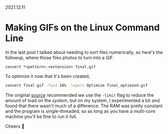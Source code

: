 2021.12.11

# Making GIFs on the Linux Command Line

In the last post I talked about needing to sort files numerically, so here's the followup, where those files photos to turn into a GIF.

```
convert *<pattern>.<extension> final.gif
```

To optimize it now that it's been created,

```bash
convert final.gif -fuzz 10% -layers Optimize final_optimzed.gif
```

The original [source](https://linoxide.com/make-animated-gif-linux/) recommended we use the `-limit` flag to reduce the amount of load on the system, but on my system, I experimented a bit and found that there wasn't much of a difference. The RAM was pretty constant and the program is single-threaded, so as long as you have a multi-core machine you'll be fine to run it full. 

Cheers :beers: